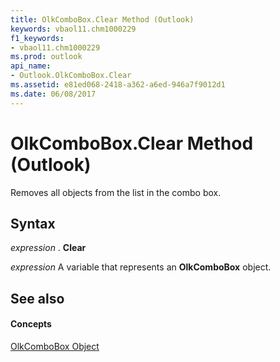 ```yaml
---
title: OlkComboBox.Clear Method (Outlook)
keywords: vbaol11.chm1000229
f1_keywords:
- vbaol11.chm1000229
ms.prod: outlook
api_name:
- Outlook.OlkComboBox.Clear
ms.assetid: e81ed068-2418-a362-a6ed-946a7f9012d1
ms.date: 06/08/2017
---
```



# OlkComboBox.Clear Method (Outlook)

Removes all objects from the list in the combo box.


## Syntax

 _expression_ . **Clear**

 _expression_ A variable that represents an **OlkComboBox** object.


## See also


#### Concepts


[OlkComboBox Object](olkcombobox-object-outlook.md)

